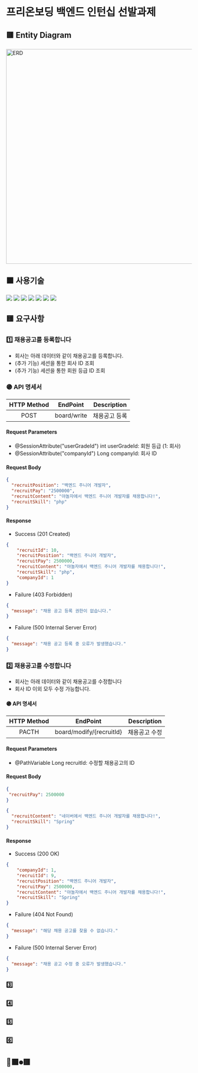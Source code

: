 # 프리온보딩 백엔드 인턴십 선발과제
## 🟥 Entity Diagram
<img width="581" alt="ERD" src="https://github.com/user-attachments/assets/3ce66483-f4a1-4fe4-bdbf-a0f963c2f1ed">

## 🟧 사용기술
<img src="https://img.shields.io/badge/Java 17-skyblue?style=flat&logo=java&logoColor=F80000"> <img src="https://img.shields.io/badge/JDK 17 -pink?style=flat&logo=JDK&logoColor=F80000"> <img src="https://img.shields.io/badge/intellijidea-white?style=flat&logo=intellijidea&logoColor=000000"> <img src="https://img.shields.io/badge/springboot(3.2.2)-white?style=flat&logo=springboot&logoColor=6DB33F"> <img src="https://img.shields.io/badge/oracle DB(11xe)-red?style=flat&logo=oracle&logoColor=F80000"> <img src="https://img.shields.io/badge/Mybatis-orange?style=flat&logo=mybatis&logoColor=F80000"> <img src="https://img.shields.io/badge/Mockito-green?style=flat&logo=mybatis&logoColor=F80000">

## 🟨 요구사항
### 1️⃣ 채용공고를 등록합니다
- 회사는 아래 데이터와 같이 채용공고를 등록합니다.
- (추가 기능) 세션을 통한 회사 ID 조회
- (추가 기능) 세션을 통한 회원 등급 ID 조회
### 🟣 API 명세서
|HTTP Method|EndPoint|Description| 
|:---:|:---:|:---:|
|POST|board/write|채용공고 등록|
#### Request Parameters
- @SessionAttribute("userGradeId") int userGradeId: 회원 등급 (1: 회사)
- @SessionAttribute("companyId") Long companyId: 회사 ID
#### Request Body
```json
{
  "recruitPosition": "백엔드 주니어 개발자",
  "recruitPay": "2500000",
  "recruitContent": "야놀자에서 백엔드 주니어 개발자를 채용합니다!",
  "recruitSkill": "php"
}
```
#### Response
- Success (201 Created)
```json
{
    "recruitId": 10,
    "recruitPosition": "백엔드 주니어 개발자",
    "recruitPay": 2500000,
    "recruitContent": "야놀자에서 백엔드 주니어 개발자를 채용합니다!",
    "recruitSkill": "php",
    "companyId": 1
}
```
- Failure (403 Forbidden)
```json
{
  "message": "채용 공고 등록 권한이 없습니다."
}
```
- Failure (500 Internal Server Error)
```json
{
  "message": "채용 공고 등록 중 오류가 발생했습니다."
}
```

### 2️⃣ 채용공고를 수정합니다
- 회사는 아래 데이터와 같이 채용공고를 수정합니다
- 회사 ID 이외 모두 수정 가능합니다.
#### 🟣 API 명세서
|HTTP Method|EndPoint|Description| 
|:---:|:---:|:---:|
|PACTH|board/modify/{recruitId}|채용공고 수정|
#### Request Parameters
- @PathVariable Long recruitId: 수정할 채용공고의 ID
#### Request Body
```json
{
 "recruitPay": 2500000
}
```
```json
{
  "recruitContent": "네이버에서 백엔드 주니어 개발자를 채용합니다!",
  "recruitSkill": "Spring"
}
```
#### Response
- Success (200 OK)
```json
{
    "companyId": 1,
    "recruitId": 9,
    "recruitPosition": "백엔드 주니어 개발자",
    "recruitPay": 2500000,
    "recruitContent": "야놀자에서 백엔드 주니어 개발자를 채용합니다!",
    "recruitSkill": "Spring" 
}
```
- Failure (404 Not Found)
```json
{
  "message": "해당 채용 공고를 찾을 수 없습니다."
}
```
- Failure (500 Internal Server Error)
```json
{
  "message": "채용 공고 수정 중 오류가 발생했습니다."
}
```
### 3️⃣
### 4️⃣
### 5️⃣
### 6️⃣




## 🔴🟩⏺🟥
